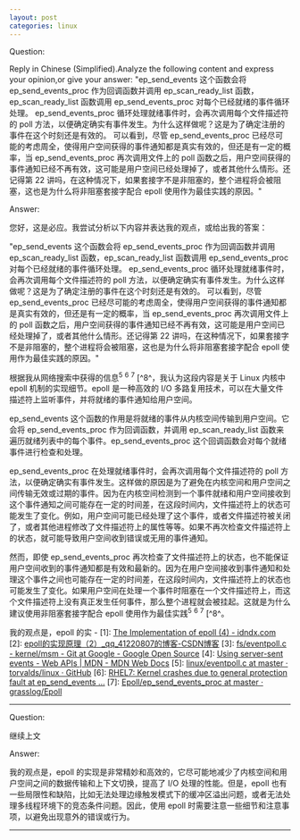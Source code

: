```yaml
---
layout: post
categories: linux
---
```

Question:

Reply in Chinese (Simplified).Analyze the following content and express your opinion,or give your answer:
"ep_send_events 这个函数会将 ep_send_events_proc 作为回调函数并调用 ep_scan_ready_list 函数，ep_scan_ready_list 函数调用 ep_send_events_proc 对每个已经就绪的事件循环处理。
ep_send_events_proc 循环处理就绪事件时，会再次调用每个文件描述符的 poll 方法，以便确定确实有事件发生。为什么这样做呢？这是为了确定注册的事件在这个时刻还是有效的。
可以看到，尽管 ep_send_events_proc 已经尽可能的考虑周全，使得用户空间获得的事件通知都是真实有效的，但还是有一定的概率，当 ep_send_events_proc 再次调用文件上的 poll 函数之后，用户空间获得的事件通知已经不再有效，这可能是用户空间已经处理掉了，或者其他什么情形。还记得第 22 讲吗，在这种情况下，如果套接字不是非阻塞的，整个进程将会被阻塞，这也是为什么将非阻塞套接字配合 epoll 使用作为最佳实践的原因。"

Answer:

您好，这是必应。我尝试分析以下内容并表达我的观点，或给出我的答案：

"ep_send_events 这个函数会将 ep_send_events_proc 作为回调函数并调用 ep_scan_ready_list 函数，ep_scan_ready_list 函数调用 ep_send_events_proc 对每个已经就绪的事件循环处理。
ep_send_events_proc 循环处理就绪事件时，会再次调用每个文件描述符的 poll 方法，以便确定确实有事件发生。为什么这样做呢？这是为了确定注册的事件在这个时刻还是有效的。
可以看到，尽管 ep_send_events_proc 已经尽可能的考虑周全，使得用户空间获得的事件通知都是真实有效的，但还是有一定的概率，当 ep_send_events_proc 再次调用文件上的 poll 函数之后，用户空间获得的事件通知已经不再有效，这可能是用户空间已经处理掉了，或者其他什么情形。还记得第 22 讲吗，在这种情况下，如果套接字不是非阻塞的，整个进程将会被阻塞，这也是为什么将非阻塞套接字配合 epoll 使用作为最佳实践的原因。"

根据我从网络搜索中获得的信息<sup>5</sup> <sup>6</sup> <sup>7</sup> [^8^，我认为这段内容是关于 Linux 内核中 epoll 机制的实现细节。epoll 是一种高效的 I/O 多路复用技术，可以在大量文件描述符上监听事件，并将就绪的事件通知给用户空间。

ep_send_events 这个函数的作用是将就绪的事件从内核空间传输到用户空间。它会将 ep_send_events_proc 作为回调函数，并调用 ep_scan_ready_list 函数来遍历就绪列表中的每个事件。ep_send_events_proc 这个回调函数会对每个就绪事件进行检查和处理。

ep_send_events_proc 在处理就绪事件时，会再次调用每个文件描述符的 poll 方法，以便确定确实有事件发生。这样做的原因是为了避免在内核空间和用户空间之间传输无效或过期的事件。因为在内核空间检测到一个事件就绪和用户空间接收到这个事件通知之间可能存在一定的时间差，在这段时间内，文件描述符上的状态可能发生了变化。例如，用户空间可能已经处理了这个事件，或者文件描述符被关闭了，或者其他进程修改了文件描述符上的属性等等。如果不再次检查文件描述符上的状态，就可能导致用户空间收到错误或无用的事件通知。

然而，即使 ep_send_events_proc 再次检查了文件描述符上的状态，也不能保证用户空间收到的事件通知都是有效和最新的。因为在用户空间接收到事件通知和处理这个事件之间也可能存在一定的时间差，在这段时间内，文件描述符上的状态也可能发生了变化。如果用户空间在处理一个事件时阻塞在一个文件描述符上，而这个文件描述符上没有真正发生任何事件，那么整个进程就会被挂起。这就是为什么建议使用非阻塞套接字配合 epoll 使用作为最佳实践<sup>5</sup> <sup>6</sup> <sup>7</sup> [^8^。

我的观点是，epoll 的实
\-
\[1]: [The Implementation of epoll (4) - idndx.com](https://idndx.com/the-implementation-of-epoll-4/)
\[2]: [epoll的实现原理（2）_qq_41220807的博客-CSDN博客](https://blog.csdn.net/qq_41220807/article/details/97911401)
\[3]: [fs/eventpoll.c - kernel/msm - Git at Google - Google Open Source](https://android.googlesource.com/kernel/msm/+/refs/heads/android-msm-wahoo-4.4-q-preview-6/fs/eventpoll.c)
\[4]: [Using server-sent events - Web APIs | MDN - MDN Web Docs](https://developer.mozilla.org/en-US/docs/Web/API/Server-sent_events/Using_server-sent_events)
\[5]: [linux/eventpoll.c at master · torvalds/linux · GitHub](https://github.com/torvalds/linux/blob/master/fs/eventpoll.c)
\[6]: [RHEL7: Kernel crashes due to general protection fault at ep_send_events ...](https://access.redhat.com/solutions/2918161)
\[7]: [Epoll/ep_send_events_proc at master · grasslog/Epoll](https://github.com/grasslog/Epoll/blob/master/ep_send_events_proc)

<hr/>

Question:

继续上文

Answer:

我的观点是，epoll 的实现是非常精妙和高效的，它尽可能地减少了内核空间和用户空间之间的数据传输和上下文切换，提高了 I/O 处理的性能。但是，epoll 也有一些局限性和缺陷，比如无法处理边缘触发模式下的缓冲区溢出问题，或者无法处理多线程环境下的竞态条件问题。因此，使用 epoll 时需要注意一些细节和注意事项，以避免出现意外的错误或行为。


<hr/>

